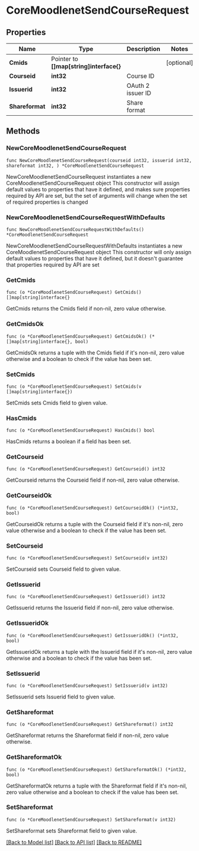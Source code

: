 # CoreMoodlenetSendCourseRequest

## Properties

Name | Type | Description | Notes
------------ | ------------- | ------------- | -------------
**Cmids** | Pointer to **[]map[string]interface{}** |  | [optional] 
**Courseid** | **int32** | Course ID | 
**Issuerid** | **int32** | OAuth 2 issuer ID | 
**Shareformat** | **int32** | Share format | 

## Methods

### NewCoreMoodlenetSendCourseRequest

`func NewCoreMoodlenetSendCourseRequest(courseid int32, issuerid int32, shareformat int32, ) *CoreMoodlenetSendCourseRequest`

NewCoreMoodlenetSendCourseRequest instantiates a new CoreMoodlenetSendCourseRequest object
This constructor will assign default values to properties that have it defined,
and makes sure properties required by API are set, but the set of arguments
will change when the set of required properties is changed

### NewCoreMoodlenetSendCourseRequestWithDefaults

`func NewCoreMoodlenetSendCourseRequestWithDefaults() *CoreMoodlenetSendCourseRequest`

NewCoreMoodlenetSendCourseRequestWithDefaults instantiates a new CoreMoodlenetSendCourseRequest object
This constructor will only assign default values to properties that have it defined,
but it doesn't guarantee that properties required by API are set

### GetCmids

`func (o *CoreMoodlenetSendCourseRequest) GetCmids() []map[string]interface{}`

GetCmids returns the Cmids field if non-nil, zero value otherwise.

### GetCmidsOk

`func (o *CoreMoodlenetSendCourseRequest) GetCmidsOk() (*[]map[string]interface{}, bool)`

GetCmidsOk returns a tuple with the Cmids field if it's non-nil, zero value otherwise
and a boolean to check if the value has been set.

### SetCmids

`func (o *CoreMoodlenetSendCourseRequest) SetCmids(v []map[string]interface{})`

SetCmids sets Cmids field to given value.

### HasCmids

`func (o *CoreMoodlenetSendCourseRequest) HasCmids() bool`

HasCmids returns a boolean if a field has been set.

### GetCourseid

`func (o *CoreMoodlenetSendCourseRequest) GetCourseid() int32`

GetCourseid returns the Courseid field if non-nil, zero value otherwise.

### GetCourseidOk

`func (o *CoreMoodlenetSendCourseRequest) GetCourseidOk() (*int32, bool)`

GetCourseidOk returns a tuple with the Courseid field if it's non-nil, zero value otherwise
and a boolean to check if the value has been set.

### SetCourseid

`func (o *CoreMoodlenetSendCourseRequest) SetCourseid(v int32)`

SetCourseid sets Courseid field to given value.


### GetIssuerid

`func (o *CoreMoodlenetSendCourseRequest) GetIssuerid() int32`

GetIssuerid returns the Issuerid field if non-nil, zero value otherwise.

### GetIssueridOk

`func (o *CoreMoodlenetSendCourseRequest) GetIssueridOk() (*int32, bool)`

GetIssueridOk returns a tuple with the Issuerid field if it's non-nil, zero value otherwise
and a boolean to check if the value has been set.

### SetIssuerid

`func (o *CoreMoodlenetSendCourseRequest) SetIssuerid(v int32)`

SetIssuerid sets Issuerid field to given value.


### GetShareformat

`func (o *CoreMoodlenetSendCourseRequest) GetShareformat() int32`

GetShareformat returns the Shareformat field if non-nil, zero value otherwise.

### GetShareformatOk

`func (o *CoreMoodlenetSendCourseRequest) GetShareformatOk() (*int32, bool)`

GetShareformatOk returns a tuple with the Shareformat field if it's non-nil, zero value otherwise
and a boolean to check if the value has been set.

### SetShareformat

`func (o *CoreMoodlenetSendCourseRequest) SetShareformat(v int32)`

SetShareformat sets Shareformat field to given value.



[[Back to Model list]](../README.md#documentation-for-models) [[Back to API list]](../README.md#documentation-for-api-endpoints) [[Back to README]](../README.md)


